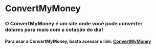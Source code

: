# ConvertMyMoney

<h3>O ConvertMyMoney é um site onde você pode converter dólares para reais com a cotação do dia!</h3>
<h4> Para usar o ConvertMyMoney, basta acessar o link: <a href="https://convert-my-money-lemon.vercel.app/">ConvertMyMoney</a>

